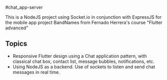 #chat_app-server

This is a NodeJS project using Socket.io in conjunction with ExpressJS for the mobile app project BandNames from Fernado Herrera's course "Flutter advanced"

## Topics
- Responsive Flutter design using a Chat application pattern, with classical chat box, contact list, message bubbles, notifications, etc.
- Using NodeJS as a backend. Use of sockets to listen and send chat messages in real time.
